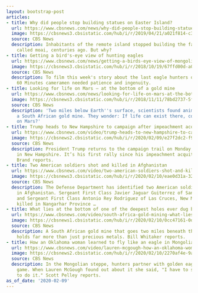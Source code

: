```yaml
---
layout: bootstrap-post
articles:
- title: Why did people stop building statues on Easter Island?
  url: https://www.cbsnews.com/news/why-did-people-stop-building-statues-on-easter-island-60-minutes-2020-02-09/
  image: https://cbsnews3.cbsistatic.com/hub/i/r/2019/04/21/a021f814-c371-40ef-8974-e3c0a37bc28d/thumbnail/1200x630/a075096bb438d0499de93a3bfb896b8d/ot-easterisland.jpg
  source: CBS News
  description: Inhabitants of the remote island stopped building the famous statues,
    called moai, centuries ago. But why?
- title: Getting a bird's-eye view of hunting eagles
  url: https://www.cbsnews.com/news/getting-a-birds-eye-view-of-mongolian-hunting-golden-eagles-60-minutes-2020-02-09/
  image: https://cbsnews3.cbsistatic.com/hub/i/r/2018/10/19/67ffd00d-a031-4d82-8aa5-0db0a08a567e/thumbnail/1200x630/dbec3fe0aa75fd5ddab56640c632d10b/ot-mongolianeagles.jpg
  source: CBS News
  description: To film this week's story about the last eagle hunters of Mongolia,
    60 Minutes cameramen needed patience and ingenuity.
- title: Looking for life on Mars — at the bottom of a gold mine
  url: https://www.cbsnews.com/news/looking-for-life-on-mars-at-the-bottom-of-a-south-africa-gold-mine-60-minutes-2020-02-09/
  image: https://cbsnews3.cbsistatic.com/hub/i/r/2018/11/11/78bd2737-5f9c-459d-b88c-59e2b0e96780/thumbnail/1200x630/19ccc1c695f2ceeb1c8f0dae800bac36/ot-ultradeeplifeonmars.jpg
  source: CBS News
  description: 'Two miles below Earth''s surface, scientists found animal life in
    a South African gold mine. They wonder: If life can exist there, could it exist
    on Mars?'
- title: Trump heads to New Hampshire to campaign after impeachment acquittal
  url: https://www.cbsnews.com/video/trump-heads-to-new-hampshire-to-campaign-after-impeachment-acquittal/
  image: https://cbsnews2.cbsistatic.com/hub/i/r/2020/02/09/e27f2dc2-f98d-4fff-8058-a3e290b1bcab/thumbnail/1200x630/5a67e4b0ee01b957a807ac94183ab374/0209-en-trumpheadsnh-brand-2024379-640x360.jpg
  source: CBS News
  description: President Trump returns to the campaign trail on Monday, with a rally
    in New Hampshire. It’s his first rally since his impeachment acquittal. Natalie
    Brand reports.
- title: Two American soldiers shot and killed in Afghanistan
  url: https://www.cbsnews.com/video/two-american-soldiers-shot-and-killed-in-afghanistan/
  image: https://cbsnews3.cbsistatic.com/hub/i/r/2020/02/10/eae0d31a-3242-4d7a-8d95-8848448d6300/thumbnail/1200x630/8903a723917867ade27172dcd33c683b/0209-en-soldierskilledafghanistan-2024385-640x360.jpg
  source: CBS News
  description: The Defense Department has identified two American soldiers killed
    in Afghanistan. Sergeant First Class Javier Jaguar Guiterrez of San Antonio, Texas,
    and Sergeant First Class Antonio Rey Rodriguez of Las Cruces, New Mexico, were
    killed in Nangarhar Province …
- title: What lies at the bottom of one of the deepest holes ever dug by man?
  url: https://www.cbsnews.com/video/south-africa-gold-mining-what-lies-at-the-bottom-of-one-of-the-deepest-holes-ever-dug-by-man-60-minutes-2020-02-09/
  image: https://cbsnews1.cbsistatic.com/hub/i/r/2020/02/10/0cc47161-0d12-4836-b446-90e4576edcd9/thumbnail/1200x630/589d0595d1bd32e1d98741d553e43abc/southafricaminevideo-2024322-640x360.jpg
  source: CBS News
  description: A South African gold mine that goes two miles beneath the Earth's surface
    holds far more than just precious metals. Bill Whitaker reports.
- title: How an Oklahoma woman learned to fly like an eagle in Mongolia
  url: https://www.cbsnews.com/video/lauren-mcgough-how-an-oklahoma-woman-learned-to-fly-like-an-eagle-in-mongolia-60-minutes-2020-02-09/
  image: https://cbsnews2.cbsistatic.com/hub/i/r/2020/02/10/2270af4e-9aae-42a4-bae6-7b8899210e12/thumbnail/1200x630/de4d59801cbd2e4d992a4f8c07d6272b/mongolianeaglevideo-2024331-640x360.jpg
  source: CBS News
  description: In the Mongolian steppe, hunters partner with golden eagles to catch
    game. When Lauren McGough found out about it she said, "I have to see it. I have
    to do it." Scott Pelley reports.
as_of_date: '2020-02-09'
---
```


